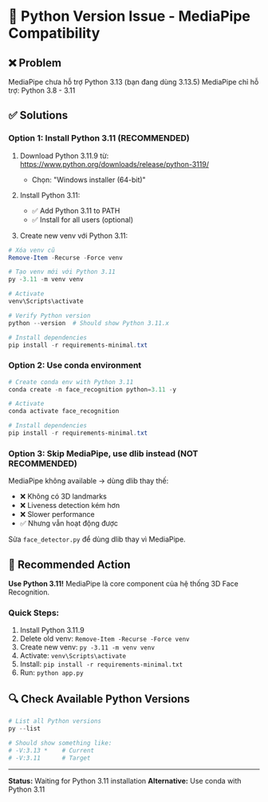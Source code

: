 # 🔧 Python Version Issue - MediaPipe Compatibility

## ❌ Problem
MediaPipe chưa hỗ trợ Python 3.13 (bạn đang dùng 3.13.5)
MediaPipe chỉ hỗ trợ: Python 3.8 - 3.11

## ✅ Solutions

### Option 1: Install Python 3.11 (RECOMMENDED)

1. Download Python 3.11.9 từ: https://www.python.org/downloads/release/python-3119/
   - Chọn: "Windows installer (64-bit)"
   
2. Install Python 3.11:
   - ✅ Add Python 3.11 to PATH
   - ✅ Install for all users (optional)
   
3. Create new venv với Python 3.11:
```powershell
# Xóa venv cũ
Remove-Item -Recurse -Force venv

# Tạo venv mới với Python 3.11
py -3.11 -m venv venv

# Activate
venv\Scripts\activate

# Verify Python version
python --version  # Should show Python 3.11.x

# Install dependencies
pip install -r requirements-minimal.txt
```

### Option 2: Use conda environment

```powershell
# Create conda env with Python 3.11
conda create -n face_recognition python=3.11 -y

# Activate
conda activate face_recognition

# Install dependencies
pip install -r requirements-minimal.txt
```

### Option 3: Skip MediaPipe, use dlib instead (NOT RECOMMENDED)

MediaPipe không available → dùng dlib thay thế:
- ❌ Không có 3D landmarks
- ❌ Liveness detection kém hơn
- ❌ Slower performance
- ✅ Nhưng vẫn hoạt động được

Sửa `face_detector.py` để dùng dlib thay vì MediaPipe.

## 📝 Recommended Action

**Use Python 3.11!** MediaPipe là core component của hệ thống 3D Face Recognition.

### Quick Steps:
1. Install Python 3.11.9
2. Delete old venv: `Remove-Item -Recurse -Force venv`
3. Create new venv: `py -3.11 -m venv venv`
4. Activate: `venv\Scripts\activate`
5. Install: `pip install -r requirements-minimal.txt`
6. Run: `python app.py`

## 🔍 Check Available Python Versions

```powershell
# List all Python versions
py --list

# Should show something like:
# -V:3.13 *    # Current
# -V:3.11      # Target
```

---

**Status:** Waiting for Python 3.11 installation
**Alternative:** Use conda with Python 3.11
